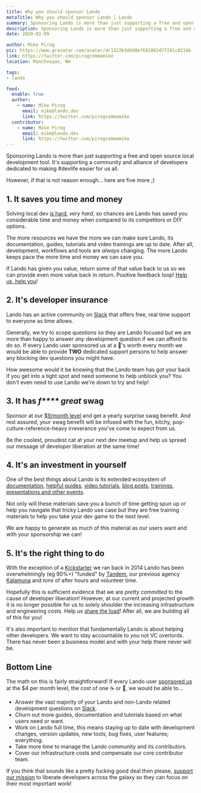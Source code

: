 ```yaml
---
title: Why you should sponsor Lando
metaTitle: Why you should sponsor Lando | Lando
summary: Sponsoring Lando is more than just supporting a free and open source local development tool, it's supporting a community of developers dedicated to making development easier for us all.
description: Sponsoring Lando is more than just supporting a free and open source local development tool, it's supporting a community of developers dedicated to making development easier for us all.
date: 2020-02-09

author: Mike Pirog
pic: https://www.gravatar.com/avatar/dc1322b3ddd0ef682862d7f281c821bb
link: https://twitter.com/pirogcommamike
location: Manchvegas, NH

tags:
- lando

feed:
  enable: true
  author:
    - name: Mike Pirog
      email: mike@lando.dev
      link: https://twitter.com/pirogcommamike
  contributor:
    - name: Mike Pirog
      email: mike@lando.dev
      link: https://twitter.com/pirogcommamike
---
```


Sponsoring Lando is more than just supporting a free and open source local development tool. It's supporting a community and alliance of developers dedicated to making #devlife easier for us all.

However, if that is not reason enough... here are five more ;)

## 1. It saves you time and money

Solving local dev [is hard](/2017/10/23/journey-lando/), _very hard_, so chances are Lando has saved you considerable time and money when compared to its competitors or DIY options.

The more resources we have the more we can make sure Lando, its documentation, guides, tutorials and video trainings are up to date. After all, development, workflows and tools are _always_ changing. The more Lando keeps pace the more time and money we can save you.

If Lando has given you value, return some of that value back to us so we can provide even more value back in return. Positive feedback loop! [Help us, help you](https://www.youtube.com/watch?v=XmlXU4uK5rA)!

## 2. It's developer insurance

Lando has an active community on [Slack](https://launchpass.com/devwithlando) that offers free, real time support to everyone as time allows.

Generally, we try to scope questions so they are Lando focused but we are more than happy to answer _any_ development question if we can afford to do so. If every Lando user sponsored us at a :beer:'s worth every month we would be able to provide **TWO** dedicated support persons to help answer any blocking dev questions you might have.

How awesome would it be knowing that the Lando team has got your back if you get into a tight spot and need someone to help unblock you? You don't even need to use Lando we're down to try and help!

## 3. It has _f**** great_ swag

Sponsor at our [$9/month level](https://lando.dev/sponsor/) and get a yearly surprise swag benefit. And rest assured, your swag benefit will be infused with the fun, kitchy, pop-culture-reference-heavy irreverance you've come to expect from us.

Be the coolest, proudest cat at your next dev meetup and help us spread our message of developer liberation at the same time!

## 4. It's an investment in yourself

One of the best things about Lando is its extended ecosystem of [documentation](https://docs.lando.dev), [helpful guides](https://docs.lando.dev/guides/lando-info.html), [video tutorials](https://www.youtube.com/channel/UCl_QBNuGJNoo7yH-n18K7Kg), [blog posts](https://blog.lando.dev), [trainings, presentations and other events](https://events.lando.dev).

Not only will these materials save you a bunch of time getting spun up or help you navigate that tricky Lando use case but they are free training materials to help you take your dev game to the next level.

We are happy to generate as much of this material as our users want and with your sponsorship we can!

## 5. It's the right thing to do

With the exception of a [Kickstarter](https://www.kickstarter.com/projects/kalabox/kalabox-advanced-web-tools-for-the-people) we ran back in 2014 Lando has been overwhelmingly (eg 90%+) "funded" by [Tandem](https://thinktandem.io), our previous agency [Kalamuna](https://kalamuna.ca) and _tons_ of after hours and volunteer time.

Hopefully this is sufficient evidence that we are _pretty committed_ to the cause of developer liberation! However, at our current and projected growth it is no longer possible for us to solely shoulder the increasing infrastructure and engineering costs. Help us [share the load](https://www.youtube.com/watch?v=wlJgD4GuDVs)! After all, we are building all of this for you!

It's also important to mention that fundamentally Lando is about helping other developers. We want to stay accountable to _you_ not VC overlords. There has never been a business model and with your help there never will be.

## Bottom Line

The math on this is fairly straightforward! If every Lando user [sponsored us](https://lando.dev/sponsor/) at the $4 per month level, the cost of one :coffee: or :beer:, we would be able to...

* Answer the vast majority of your Lando and non-Lando related development questions on [Slack](https://launchpass.com/devwithlando).
* Churn out more guides, documentation and tutorials based on what users need or want.
* Work on Lando full time, this means staying up to date with development changes, version updates, new tools, bug fixes, user features; everything.
* Take more time to manage the Lando community and its contributors.
* Cover our infrastructure costs and compensate our core contributor team.

If you think that sounds like a pretty fucking good deal then please, [support our mission](https://lando.dev/sponsor) to liberate developers across the galaxy so they can focus on their most important work!
